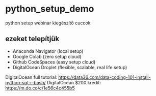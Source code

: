 # python_setup_demo
python setup webinar kiegészítő cuccok

## ezeket telepítjük
- Anaconda Navigator (local setup)
- Google Colab (zero setup cloud)
- Github CodeSpaces (easy setup cloud)
- DigitalOcean Droplet (flexible, scalable, real life setup)

DigitalOcean full tutorial: https://data36.com/data-coding-101-install-python-sql-r-bash/
DigitalOcean $200 kredit: https://m.do.co/c/1e56c4c455b5
